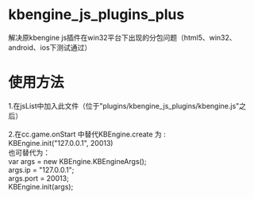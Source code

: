 # kbengine_js_plugins_plus
解决原kbengine js插件在win32平台下出现的分包问题（html5、win32、android、ios下测试通过）</br>
# 使用方法</br>
1.在jsList中加入此文件（位于"plugins/kbengine_js_plugins/kbengine.js"之后）</br></br>
2.在cc.game.onStart 中替代KBEngine.create 为 :</br>
KBEngine.init("127.0.0.1", 20013)</br>
也可替代为：</br>
var args = new KBEngine.KBEngineArgs();</br>
args.ip = "127.0.0.1";</br>
args.port = 20013;</br>
KBEngine.init(args);</br>
